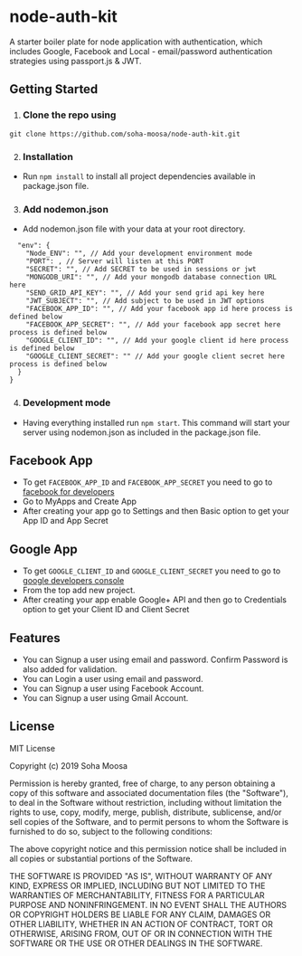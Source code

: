 # node-auth-kit

A starter boiler plate for node application with authentication, which includes Google, Facebook and Local - email/password authentication strategies using passport.js &amp; JWT.

## Getting Started

1. ### Clone the repo using
```git clone https://github.com/soha-moosa/node-auth-kit.git```

2. ### Installation

- Run `npm install` to install all project dependencies available in package.json file.

3. ### Add nodemon.json

- Add nodemon.json file with your data at your root directory.

```{
  "env": {
    "Node_ENV": "", // Add your development environment mode
    "PORT": , // Server will listen at this PORT
    "SECRET": "", // Add SECRET to be used in sessions or jwt
    "MONGODB_URI": "", // Add your mongodb database connection URL here
    "SEND_GRID_API_KEY": "", // Add your send grid api key here
    "JWT_SUBJECT": "", // Add subject to be used in JWT options
    "FACEBOOK_APP_ID": "", // Add your facebook app id here process is defined below
    "FACEBOOK_APP_SECRET": "", // Add your facebook app secret here process is defined below
    "GOOGLE_CLIENT_ID": "", // Add your google client id here process is defined below
    "GOOGLE_CLIENT_SECRET": "" // Add your google client secret here process is defined below
  }
}
```

4. ### Development mode

- Having everything installed run `npm start`. This command will start your server using nodemon.json as included in the package.json file.

## Facebook App

* To get `FACEBOOK_APP_ID` and `FACEBOOK_APP_SECRET` you need to go to [facebook for developers](https://developers.facebook.com)
* Go to MyApps and Create App
* After creating your app go to Settings and then Basic option to get your App ID and App Secret

## Google App

* To get `GOOGLE_CLIENT_ID` and `GOOGLE_CLIENT_SECRET` you need to go to [google developers console](https://console.developers.google.com)
* From the top add new project.
* After creating your app enable Google+ API and then go to Credentials option to get your Client ID and Client Secret

## Features

* You can Signup a user using email and password. Confirm Password is also added for validation.
* You can Login a user using email and password.
* You can Signup a user using Facebook Account.
* You can Signup a user using Gmail Account.

## License

MIT License

Copyright (c) 2019 Soha Moosa

Permission is hereby granted, free of charge, to any person obtaining a copy
of this software and associated documentation files (the "Software"), to deal
in the Software without restriction, including without limitation the rights
to use, copy, modify, merge, publish, distribute, sublicense, and/or sell
copies of the Software, and to permit persons to whom the Software is
furnished to do so, subject to the following conditions:

The above copyright notice and this permission notice shall be included in all
copies or substantial portions of the Software.

THE SOFTWARE IS PROVIDED "AS IS", WITHOUT WARRANTY OF ANY KIND, EXPRESS OR
IMPLIED, INCLUDING BUT NOT LIMITED TO THE WARRANTIES OF MERCHANTABILITY,
FITNESS FOR A PARTICULAR PURPOSE AND NONINFRINGEMENT. IN NO EVENT SHALL THE
AUTHORS OR COPYRIGHT HOLDERS BE LIABLE FOR ANY CLAIM, DAMAGES OR OTHER
LIABILITY, WHETHER IN AN ACTION OF CONTRACT, TORT OR OTHERWISE, ARISING FROM,
OUT OF OR IN CONNECTION WITH THE SOFTWARE OR THE USE OR OTHER DEALINGS IN THE
SOFTWARE. 
